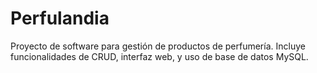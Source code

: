# Perfulandia

Proyecto de software para gestión de productos de perfumería.
Incluye funcionalidades de CRUD, interfaz web, y uso de base de datos MySQL.

